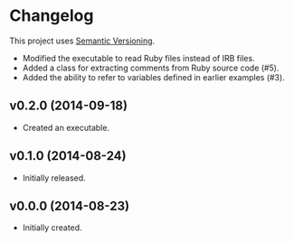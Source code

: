 # Changelog

This project uses [Semantic Versioning][1].

- Modified the executable to read Ruby files instead of IRB files.
- Added a class for extracting comments from Ruby source code (#5).
- Added the ability to refer to variables defined in earlier examples (#3).

## v0.2.0 (2014-09-18)

- Created an executable.

## v0.1.0 (2014-08-24)

- Initially released.

## v0.0.0 (2014-08-23)

- Initially created.

[1]: http://semver.org/spec/v2.0.0.html
